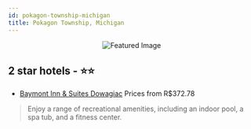 ```yaml
---
id: pokagon-township-michigan
title: Pokagon Township, Michigan
---
```


<center><img src="https://i.travelapi.com/hotels/1000000/810000/806400/806312/f14ff627_z.jpg" alt="Featured Image" /></center>


##  2 star hotels - ⭐️⭐️

-    [Baymont Inn & Suites Dowagiac](https://us.hurb.com/hotels/pokagon-township/baymont-inn-suites-dowagiac-JNP-JP649991?cmp=18055) Prices from R$372.78
   > Enjoy a range of recreational amenities, including an indoor pool, a spa tub, and a fitness center.
